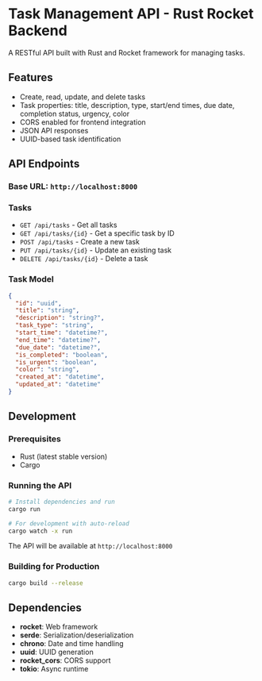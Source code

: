 # Task Management API - Rust Rocket Backend

A RESTful API built with Rust and Rocket framework for managing tasks.

## Features

- Create, read, update, and delete tasks
- Task properties: title, description, type, start/end times, due date, completion status, urgency, color
- CORS enabled for frontend integration
- JSON API responses
- UUID-based task identification

## API Endpoints

### Base URL: `http://localhost:8000`

### Tasks

- `GET /api/tasks` - Get all tasks
- `GET /api/tasks/{id}` - Get a specific task by ID
- `POST /api/tasks` - Create a new task
- `PUT /api/tasks/{id}` - Update an existing task
- `DELETE /api/tasks/{id}` - Delete a task

### Task Model

```json
{
  "id": "uuid",
  "title": "string",
  "description": "string?",
  "task_type": "string",
  "start_time": "datetime?",
  "end_time": "datetime?",
  "due_date": "datetime?",
  "is_completed": "boolean",
  "is_urgent": "boolean",
  "color": "string",
  "created_at": "datetime",
  "updated_at": "datetime"
}
```

## Development

### Prerequisites

- Rust (latest stable version)
- Cargo

### Running the API

```bash
# Install dependencies and run
cargo run

# For development with auto-reload
cargo watch -x run
```

The API will be available at `http://localhost:8000`

### Building for Production

```bash
cargo build --release
```

## Dependencies

- **rocket**: Web framework
- **serde**: Serialization/deserialization
- **chrono**: Date and time handling
- **uuid**: UUID generation
- **rocket_cors**: CORS support
- **tokio**: Async runtime
